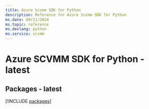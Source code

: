 ```yaml
---
title: Azure Scvmm SDK for Python
description: Reference for Azure Scvmm SDK for Python
ms.date: 09/11/2024
ms.topic: reference
ms.devlang: python
ms.service: scvmm
---
```

# Azure SCVMM SDK for Python - latest
## Packages - latest
[!INCLUDE [packages](scvmm-index.md)]